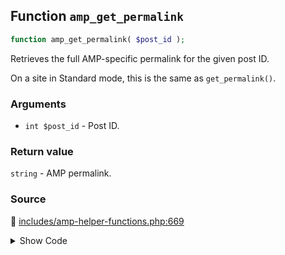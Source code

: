 ## Function `amp_get_permalink`

```php
function amp_get_permalink( $post_id );
```

Retrieves the full AMP-specific permalink for the given post ID.

On a site in Standard mode, this is the same as `get_permalink()`.

### Arguments

* `int $post_id` - Post ID.

### Return value

`string` - AMP permalink.

### Source

:link: [includes/amp-helper-functions.php:669](/includes/amp-helper-functions.php#L669-L674)

<details>
<summary>Show Code</summary>

```php
function amp_get_permalink( $post_id ) {
	if ( amp_is_canonical() ) {
		return get_permalink( $post_id );
	}
	return amp_add_paired_endpoint( get_permalink( $post_id ) );
}
```

</details>

